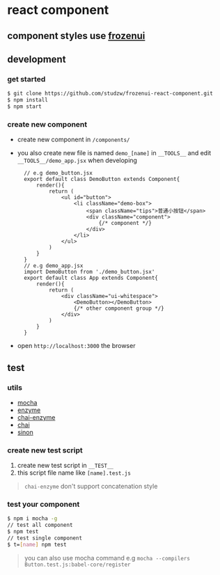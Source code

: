 # react component

## component styles use [frozenui](http://frozenui.github.io/)

## development

### get started

```bash
$ git clone https://github.com/studzw/frozenui-react-component.git
$ npm install
$ npm start
```
### create new component

* create new component in `/components/`
* you also create new file is named `demo_[name]` in `__TOOLS__` and edit `__TOOLS__/demo_app.jsx` when developing
		
		// e.g demo_button.jsx
		export default class DemoButton extends Component{
			render(){
				return (
					<ul id="button">
						<li className="demo-box">
							<span className="tips">普通小按钮</span>
							<div className="component">
								{/* component */}
							</div>
						</li>
					</ul>
				)
			}
		}
		// e.g demo_app.jsx
		import DemoButton from './demo_button.jsx'
		export default class App extends Component{
			render(){
				return (
					<div className="ui-whitespace">
						<DemoButton></DemoButton>
						{/* other component group */}
					</div>
				)
			}
		}

* open `http://localhost:3000` the browser

## test

### utils
* [mocha](http://mochajs.org/)
* [enzyme](https://github.com/airbnb/enzyme)
* [chai-enzyme](https://github.com/producthunt/chai-enzyme)
* [chai](http://chaijs.com/)
* [sinon](https://github.com/sinonjs/sinon)

### create new test script
1. create new test script in `__TEST__`
2. this script file name like `[name].test.js`

> `chai-enzyme` don't support concatenation style

### test your component
```bash
$ npm i mocha -g
// test all component
$ npm test
// test single component
$ t=[name] npm test
```
> you can also use mocha command 
> e.g `mocha --compilers Button.test.js:babel-core/register`


